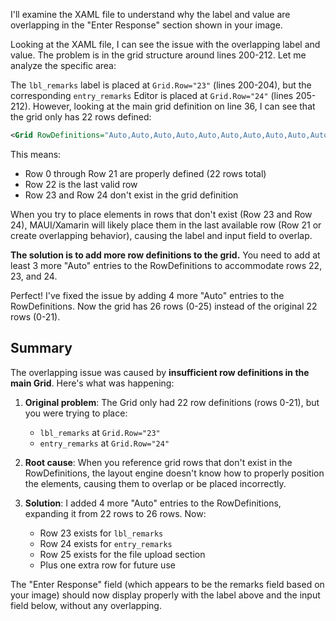 I'll examine the XAML file to understand why the label and value are overlapping in the "Enter Response" section shown in your image.

Looking at the XAML file, I can see the issue with the overlapping label and value. The problem is in the grid structure around lines 200-212. Let me analyze the specific area:

The `lbl_remarks` label is placed at `Grid.Row="23"` (lines 200-204), but the corresponding `entry_remarks` Editor is placed at `Grid.Row="24"` (lines 205-212). However, looking at the main grid definition on line 36, I can see that the grid only has 22 rows defined:

````xml
<Grid RowDefinitions="Auto,Auto,Auto,Auto,Auto,Auto,Auto,Auto,Auto,Auto,Auto,Auto,Auto,Auto,Auto,Auto,Auto,Auto,Auto,Auto,Auto,Auto" RowSpacing="8">
````

This means:

* Row 0 through Row 21 are properly defined (22 rows total)
* Row 22 is the last valid row
* Row 23 and Row 24 don't exist in the grid definition

When you try to place elements in rows that don't exist (Row 23 and Row 24), MAUI/Xamarin will likely place them in the last available row (Row 21 or create overlapping behavior), causing the label and input field to overlap.

**The solution is to add more row definitions to the grid.** You need to add at least 3 more "Auto" entries to the RowDefinitions to accommodate rows 22, 23, and 24.

Perfect! I've fixed the issue by adding 4 more "Auto" entries to the RowDefinitions. Now the grid has 26 rows (0-25) instead of the original 22 rows (0-21).

## Summary

The overlapping issue was caused by **insufficient row definitions in the main Grid**. Here's what was happening:

1. **Original problem**: The Grid only had 22 row definitions (rows 0-21), but you were trying to place:
   
   * `lbl_remarks` at `Grid.Row="23"` 
   * `entry_remarks` at `Grid.Row="24"`
1. **Root cause**: When you reference grid rows that don't exist in the RowDefinitions, the layout engine doesn't know how to properly position the elements, causing them to overlap or be placed incorrectly.

1. **Solution**: I added 4 more "Auto" entries to the RowDefinitions, expanding it from 22 rows to 26 rows. Now:
   
   * Row 23 exists for `lbl_remarks` 
   * Row 24 exists for `entry_remarks`
   * Row 25 exists for the file upload section
   * Plus one extra row for future use

The "Enter Response" field (which appears to be the remarks field based on your image) should now display properly with the label above and the input field below, without any overlapping.

